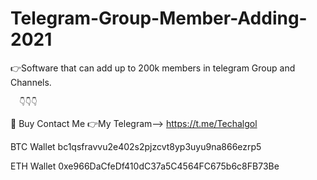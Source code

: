 # Telegram-Group-Member-Adding-2021
👉Software that can add up to 200k members in telegram Group and Channels.  

      👇👇👇
🎁 Buy Contact Me 
👉My Telegram--> https://t.me/Techalgol

BTC Wallet bc1qsfravvu2e402s2pjzcvt8yp3uyu9na866ezrp5 

ETH Wallet 0xe966DaCfeDf410dC37a5C4564FC675b6c8FB73Be
